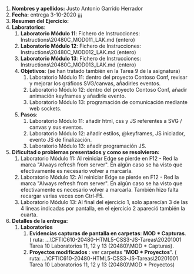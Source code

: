 1. **Nombres y apellidos:** Justo Antonio Garrido Herrador
2. **Fecha:** entrega 3-10-2020 ¡¡¡
3. **Resumen del Ejercicio:** 
4. **Laboratorios**: 
   1. **Laboratorio Módulo 11**: Fichero de Instrucciones: Instructions\20480C_MOD011_LAK.md (entero)
   2. **Laboratorio Módulo 12**: Fichero de Instrucciones: Instructions\20480C_MOD012_LAK.md (entero) 
   3. **Laboratorio Módulo 13**: Fichero de Instrucciones: Instructions\20480C_MOD013_LAK.md (entero) 
   4. **Objetivos**: (se han tratado también en la Tarea 9 de la asignatura)
      1. Laboratorio Módulo 11: dentro del proyecto Contoso Conf, revisar y mejorar los gráficos SVG/canvas, añadirles eventos.
      2. Laboratorio Módulo 12: dentro del proyecto Contoso Conf, añadir animación keyframes y añadirle evento.
      3. Laboratorio Módulo 13:  programación de comunicación mediante web sockets.
   5. **Pasos**: 
      1. Laboratorio Módulo 11: añadir html, css y JS referentes a SVG / canvas y sus eventos.
      2. Laboratorio Módulo 12: añadir estilos, @keyframes, JS iniciador, evento JS de finalización.
      3. Laboratorio Módulo 13: añadir programación JS.
5. **Dificultad o problemas presentados y como se resolvieron:**  
   1. Laboratorio Módulo 11: Al reiniciar Edge se pierde en F12 - Red la marca "Always refresh from server". En algún caso se ha visto que efectivamente es necesario volver a marcarla.
   2. Laboratorio Módulo 12: Al reiniciar Edge se pierde en F12 - Red la marca "Always refresh from server". En algún caso se ha visto que efectivamente es necesario volver a marcarla. También hizo falta recargar varias veces con Ctrl-F5.
   3. Laboratorio Módulo 13: Al final del ejercicio 1, solo aparecían 3 de las 4 líneas indicadas por pantalla, en el ejercicio 2 apareció también la cuarta.
6. **Detalles de la entrega:**
   1. **Laboratorios**
      1. **Evidencias capturas de pantalla en carpetas**: **MOD * Capturas**. ( ruta: ...\CFTIC610-20480-HTML5-CSS3-JS-Tareas\20201001 Tarea 10 Laboratorios 11, 12 y 13 (20480)\MOD * Capturas).
      2. **Proyectos modificados** : ver carpetas "**MOD * Proyectos**". ( ruta: ...\CFTIC610-20480-HTML5-CSS3-JS-Tareas\20201001 Tarea 10 Laboratorios 11, 12 y 13 (20480)\MOD * Proyectos)

